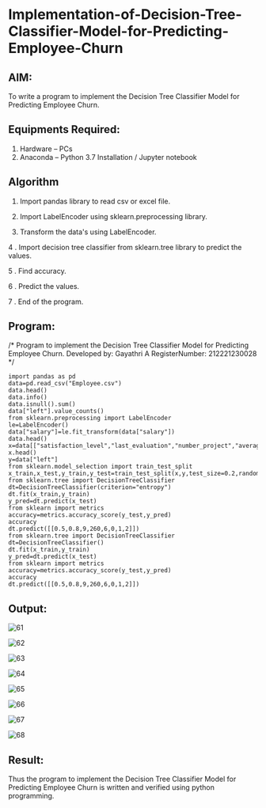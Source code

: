 # Implementation-of-Decision-Tree-Classifier-Model-for-Predicting-Employee-Churn

## AIM:
To write a program to implement the Decision Tree Classifier Model for Predicting Employee Churn.

## Equipments Required:
1. Hardware – PCs
2. Anaconda – Python 3.7 Installation / Jupyter notebook

## Algorithm
1.  Import pandas library to read csv or excel file.

2. Import LabelEncoder using sklearn.preprocessing library.

3. Transform the data's using LabelEncoder.

4 . Import decision tree classifier from sklearn.tree library to predict the values.

5 . Find accuracy.

6 . Predict the values.

7 . End of the program.


## Program:
/*
Program to implement the Decision Tree Classifier Model for Predicting Employee Churn.
Developed by: Gayathri A
RegisterNumber:  212221230028
*/
```
import pandas as pd
data=pd.read_csv("Employee.csv")
data.head()
data.info()
data.isnull().sum()
data["left"].value_counts()
from sklearn.preprocessing import LabelEncoder
le=LabelEncoder()
data["salary"]=le.fit_transform(data["salary"])
data.head()
x=data[["satisfaction_level","last_evaluation","number_project","average_montly_hours","time_spend_company","Work_accident","promotion_last_5years","salary"]]
x.head()
y=data["left"]
from sklearn.model_selection import train_test_split
x_train,x_test,y_train,y_test=train_test_split(x,y,test_size=0.2,random_state=100)
from sklearn.tree import DecisionTreeClassifier
dt=DecisionTreeClassifier(criterion="entropy")
dt.fit(x_train,y_train)
y_pred=dt.predict(x_test)
from sklearn import metrics
accuracy=metrics.accuracy_score(y_test,y_pred)
accuracy
dt.predict([[0.5,0.8,9,260,6,0,1,2]])
from sklearn.tree import DecisionTreeClassifier
dt=DecisionTreeClassifier()
dt.fit(x_train,y_train)
y_pred=dt.predict(x_test)
from sklearn import metrics
accuracy=metrics.accuracy_score(y_test,y_pred)
accuracy
dt.predict([[0.5,0.8,9,260,6,0,1,2]])
```

## Output:

![61](https://user-images.githubusercontent.com/94154854/204556642-356025af-5993-47ae-9f30-473e7dd365de.png)

![62](https://user-images.githubusercontent.com/94154854/204556682-7ba514a1-d553-4dfc-acaf-82fe9eef84d5.png)

![63](https://user-images.githubusercontent.com/94154854/204556729-8b226066-4e51-45e7-b297-eb52fa87f148.png)

![64](https://user-images.githubusercontent.com/94154854/204556773-06ead484-8536-4e4b-a221-c07e1c854339.png)

![65](https://user-images.githubusercontent.com/94154854/204556855-e4f373e5-8bd6-4d4f-8277-2959a5c03630.png)

![66](https://user-images.githubusercontent.com/94154854/204556880-d7a77353-f146-4c8a-8f71-a4fc68a37ee5.png)

![67](https://user-images.githubusercontent.com/94154854/204556926-b67fb832-48bf-4d86-9b4f-a0da79a2aedb.png)

![68](https://user-images.githubusercontent.com/94154854/204556979-b187c05c-0bb5-42d4-b023-7a3ed879795f.png)



## Result:
Thus the program to implement the  Decision Tree Classifier Model for Predicting Employee Churn is written and verified using python programming.
